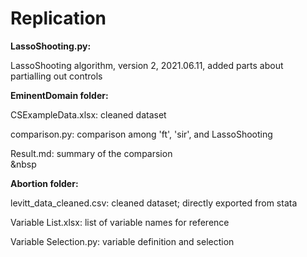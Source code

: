 # Replication

**LassoShooting.py:** 

LassoShooting algorithm, version 2, 2021.06.11, added parts about partialling out controls
</br>


**EminentDomain folder:**
  
  CSExampleData.xlsx: cleaned dataset
  
  comparison.py: comparison among 'ft', 'sir', and LassoShooting
  
  Result.md: summary of the comparsion  
&nbsp  
  
  

**Abortion folder:**
  
  levitt_data_cleaned.csv: cleaned dataset; directly exported from stata
  
  Variable List.xlsx: list of variable names for reference
  
  Variable Selection.py: variable definition and selection
